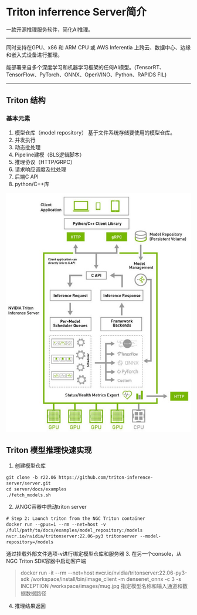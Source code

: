 # Triton inferrence Server简介
一款开源推理服务软件，简化AI推理。  
***
同时支持在GPU、x86 和 ARM CPU 或 AWS Inferentia 上跨云、数据中心、边缘和嵌入式设备进行推理。  

能部署来自多个深度学习和机器学习框架的任何AI模型。(TensorRT、TensorFlow、PyTorch、ONNX、OpenVINO、Python、RAPIDS FIL)  
***
## Triton 结构
### 基本元素
1. 模型仓库（model repository）
   基于文件系统存储要使用的模型仓库。
3. 并发执行
4. 动态批处理
5. Pipeline建模（BLS逻辑脚本）
6. 推理协议（HTTP/GRPC）
7. 请求响应调度及批处理
8. 后端C API
9. python/C++库

![var](pic/Triton_arc.jpg)

## Triton 模型推理快速实现
1. 创建模型仓库
```
git clone -b r22.06 https://github.com/triton-inference-server/server.git
cd server/docs/examples
./fetch_models.sh
```
2. 从NGC容器中启动triton server
```
# Step 2: Launch triton from the NGC Triton container
docker run --gpus=1 --rm --net=host -v /full/path/to/docs/examples/model_repository:/models nvcr.io/nvidia/tritonserver:22.06-py3 tritonserver --model-repository=/models
```
通过挂载外部文件选项-v进行绑定模型仓库和服务器
3. 在另一个console，从NGC Triton SDK容器中启动客户端
>docker run -it --rm --net=host nvcr.io/nvidia/tritonserver:22.06-py3-sdk
>/workspace/install/bin/image_client -m densenet_onnx -c 3 -s INCEPTION /workspace/images/mug.jpg
指定模型名称和输入通道和数据数据路径
4. 推理结果返回